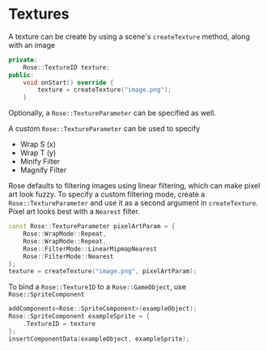 # Textures
A texture can be create by using a scene's ```createTexture``` method, along with an image
```cpp
private:
	Rose::TextureID texture;
public:
	void onStart() override {
		texture = createTexture("image.png");
	}
```
Optionally, a ```Rose::TextureParameter``` can be specified as well.

A custom ```Rose::TextureParameter``` can be used to specify
* Wrap S (x)
* Wrap T (y)
* Minify Filter
* Magnify Filter

Rose defaults to filtering images using linear filtering, which can make pixel art look fuzzy. To specify a custom filtering mode, create a ```Rose::TextureParameter``` and use it as a second argument in ```createTexture```. Pixel art looks best with a ```Nearest``` filter.

```cpp
const Rose::TextureParameter pixelArtParam = {
	Rose::WrapMode::Repeat,
	Rose::WrapMode::Repeat,
	Rose::FilterMode::LinearMipmapNearest 
	Rose::FilterMode::Nearest
};
texture = createTexture("image.png", pixelArtParam);
```
To bind a ```Rose::TextureID``` to a ```Rose::GameObject```, use ```Rose::SpriteComponent```
```cpp
addComponents<Rose::SpriteComponent>(exampleObject);
Rose::SpriteComponent exampleSprite = {
	.TextureID = texture 
};
insertComponentData(exampleObject, exampleSprite);
```
